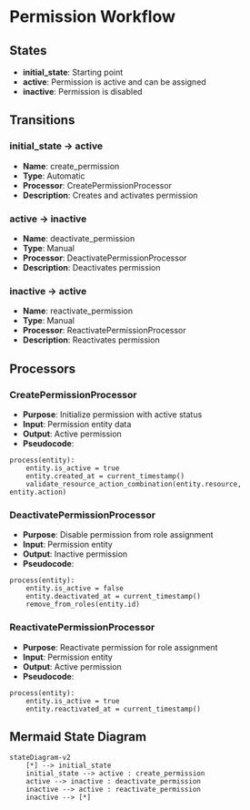 # Permission Workflow

## States
- **initial_state**: Starting point
- **active**: Permission is active and can be assigned
- **inactive**: Permission is disabled

## Transitions

### initial_state → active
- **Name**: create_permission
- **Type**: Automatic
- **Processor**: CreatePermissionProcessor
- **Description**: Creates and activates permission

### active → inactive
- **Name**: deactivate_permission
- **Type**: Manual
- **Processor**: DeactivatePermissionProcessor
- **Description**: Deactivates permission

### inactive → active
- **Name**: reactivate_permission
- **Type**: Manual
- **Processor**: ReactivatePermissionProcessor
- **Description**: Reactivates permission

## Processors

### CreatePermissionProcessor
- **Purpose**: Initialize permission with active status
- **Input**: Permission entity data
- **Output**: Active permission
- **Pseudocode**:
```
process(entity):
    entity.is_active = true
    entity.created_at = current_timestamp()
    validate_resource_action_combination(entity.resource, entity.action)
```

### DeactivatePermissionProcessor
- **Purpose**: Disable permission from role assignment
- **Input**: Permission entity
- **Output**: Inactive permission
- **Pseudocode**:
```
process(entity):
    entity.is_active = false
    entity.deactivated_at = current_timestamp()
    remove_from_roles(entity.id)
```

### ReactivatePermissionProcessor
- **Purpose**: Reactivate permission for role assignment
- **Input**: Permission entity
- **Output**: Active permission
- **Pseudocode**:
```
process(entity):
    entity.is_active = true
    entity.reactivated_at = current_timestamp()
```

## Mermaid State Diagram
```mermaid
stateDiagram-v2
    [*] --> initial_state
    initial_state --> active : create_permission
    active --> inactive : deactivate_permission
    inactive --> active : reactivate_permission
    inactive --> [*]
```

